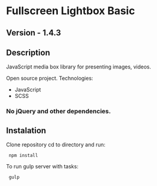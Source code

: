 # Fullscreen Lightbox Basic

## Version - 1.4.3

## Description
JavaScript media box library for presenting images, videos.

Open source project.
Technologies:
- JavaScript
- SCSS
### No jQuery and other dependencies.

## Instalation
Clone repository cd to directory and run:
````
 npm install
 ````
 
To run gulp server with tasks:
````
 gulp
 ````
